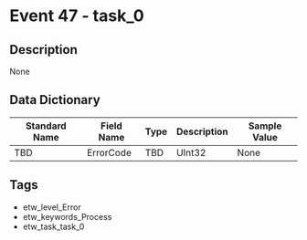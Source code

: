 # Event 47 - task_0

## Description
None

## Data Dictionary
|Standard Name|Field Name|Type|Description|Sample Value|
|---|---|---|---|---|
|TBD|ErrorCode|TBD|UInt32|None|None|

## Tags
* etw_level_Error
* etw_keywords_Process
* etw_task_task_0
